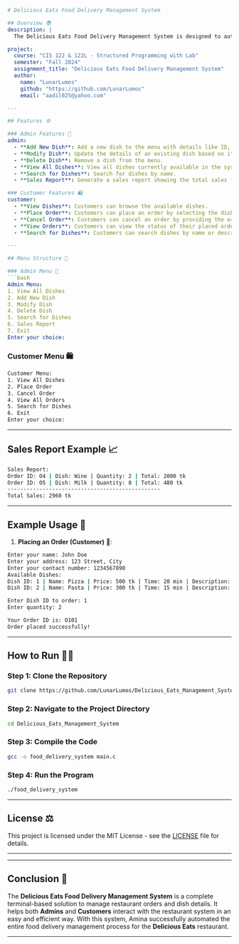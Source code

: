 ```yaml
# Delicious Eats Food Delivery Management System

## Overview 📚
description: |
  The Delicious Eats Food Delivery Management System is designed to automate the operations of a restaurant. It includes an admin interface for managing dishes and orders, as well as a customer interface for placing and managing orders. The system helps in reducing manual work and improving the efficiency of food delivery services.

project:
  course: "CIS 122 & 122L - Structured Programming with Lab"
  semester: "Fall 2024"
  assignment_title: "Delicious Eats Food Delivery Management System"
  author:
    name: "LunarLumos"
    github: "https://github.com/LunarLumos"
    email: "aadil025@yahoo.com"

---

## Features ⚙️

### Admin Features 🔑
admin:
  - **Add New Dish**: Add a new dish to the menu with details like ID, name, description, price, and preparation time.
  - **Modify Dish**: Update the details of an existing dish based on its Dish ID.
  - **Delete Dish**: Remove a dish from the menu.
  - **View All Dishes**: View all dishes currently available in the system.
  - **Search for Dishes**: Search for dishes by name.
  - **Sales Report**: Generate a sales report showing the total sales from all orders.

### Customer Features 🛍️
customer:
  - **View Dishes**: Customers can browse the available dishes.
  - **Place Order**: Customers can place an order by selecting the dish and quantity.
  - **Cancel Order**: Customers can cancel an order by providing the order ID.
  - **View Orders**: Customers can view the status of their placed orders.
  - **Search for Dishes**: Customers can search dishes by name or description.

---

## Menu Structure 📜

### Admin Menu 🔑
```bash
Admin Menu:
1. View All Dishes
2. Add New Dish
3. Modify Dish
4. Delete Dish
5. Search for Dishes
6. Sales Report
7. Exit
Enter your choice:
```

### Customer Menu 🛍️
```bash
Customer Menu:
1. View All Dishes
2. Place Order
3. Cancel Order
4. View All Orders
5. Search for Dishes
6. Exit
Enter your choice:
```

---

## Sales Report Example 📈
```bash
Sales Report:
Order ID: O4 | Dish: Wine | Quantity: 2 | Total: 2000 tk
Order ID: O5 | Dish: Milk | Quantity: 8 | Total: 480 tk
------------------------------------------------
Total Sales: 2960 tk
```

---

## Example Usage 🎥

1. **Placing an Order (Customer)** 🛒:
```bash
Enter your name: John Doe
Enter your address: 123 Street, City
Enter your contact number: 1234567890
Available Dishes:
Dish ID: 1 | Name: Pizza | Price: 500 tk | Time: 20 min | Description: Delicious Cheese Pizza
Dish ID: 2 | Name: Pasta | Price: 300 tk | Time: 15 min | Description: Creamy Pasta

Enter Dish ID to order: 1
Enter quantity: 2

Your Order ID is: O101
Order placed successfully!
```

---

## How to Run 🏃‍♂️

### Step 1: Clone the Repository
```bash
git clone https://github.com/LunarLumos/Delicious_Eats_Management_System.git
```

### Step 2: Navigate to the Project Directory
```bash
cd Delicious_Eats_Management_System
```

### Step 3: Compile the Code
```bash
gcc -o food_delivery_system main.c
```

### Step 4: Run the Program
```bash
./food_delivery_system
```

---

## License ⚖️

This project is licensed under the MIT License - see the [LICENSE](LICENSE) file for details.

---
---

## Conclusion 🚀

The **Delicious Eats Food Delivery Management System** is a complete terminal-based solution to manage restaurant orders and dish details. It helps both **Admins** and **Customers** interact with the restaurant system in an easy and efficient way. With this system, Amina successfully automated the entire food delivery management process for the **Delicious Eats** restaurant.

---

```
